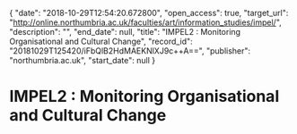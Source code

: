 {
  "date": "2018-10-29T12:54:20.672800", 
  "open_access": true, 
  "target_url": "http://online.northumbria.ac.uk/faculties/art/information_studies/impel/", 
  "description": "", 
  "end_date": null, 
  "title": "IMPEL2 : Monitoring Organisational and Cultural Change", 
  "record_id": "20181029T125420/iFbQlB2HdMAEKNlXJ9c++A==", 
  "publisher": "northumbria.ac.uk", 
  "start_date": null
}

# IMPEL2 : Monitoring Organisational and Cultural Change

